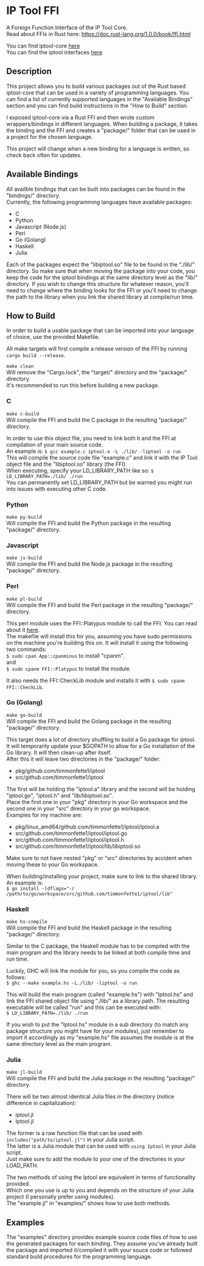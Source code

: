IP Tool FFI
===============

A Foreign Function Interface of the IP Tool Core.<br />
Read about FFIs in Rust here: https://doc.rust-lang.org/1.0.0/book/ffi.html

You can find iptool-core [here](https://github.com/timmonfette1/iptool-core)<br />
You can find the iptool interfaces [here](https://github.com/timmonfette1/iptool)

Description
--------------
This project allows you to build various packages out of the Rust based iptool-core that
can be used in a variety of programming languages.  You can find a list of currently supported
languages in the "Available Bindings" section and you can find build instructions in the
"How to Build" section.<br />

I exposed iptool-core via a Rust FFI and then wrote custom wrappers/bindings in different
languages. When building a package, it takes the binding and the FFI and creates a "package/"
folder that can be used in a project for the chosen language.<br />

This project will change when a new binding for a language is written, so check back often
for updates.

Available Bindings
--------------
All availble bindings that can be built into packages can be found in the "bindings/" directory.<br />
Currently, the following programming languages have available packages:

  - C
  - Python
  - Javascript (Node.js)
  - Perl
  - Go (Golang)
  - Haskell
  - Julia

Each of the packages expect the "libiptool.so" file to be found in the "./lib/" directory. So make sure
that when moving the package into your code, you keep the code for the iptool bindings at the same
directory level as the "lib/" directory. If you wish to change this structure for whatever reason, you'll
need to change where the binding looks for the FFI or you'll need to change the path to the library when
you link the shared library at compile/run time.

How to Build
-------------
In order to build a usable package that can be imported into your language of choice, use the
provided Makefile.<br />

All make targets will first compile a release version of the FFI by running `cargo build --release`.<br />

`make clean`<br />
Will remove the "Cargo.lock", the "target/" directory and the "package/" directory.<br />
It's recommended to run this before building a new package.

### C
`make c-build`<br />
Will compile the FFI and build the C package in the resulting "package/" directory.<br />

In order to use this object file, you need to link both it and the FFI at compilation of your main source code.<br />
An example is: `$ gcc example.c iptool.o -L ./lib/ -liptool -o run`<br />
This will compile the source code file "example.c" and link it with the IP Tool object file and the "libiptool.so" library (the FFI).<br />
When executing, specify your LD_LIBRARY_PATH like so: `$ LD_LIBRARY_PATH=./lib/ ./run`<br />
You can permanently set LD_LIBRARY_PATH but be warned you might run into issues with executing other C code.

### Python
`make py-build`<br />
Will compile the FFI and build the Python package in the resulting "package/" directory.

### Javascript
`make js-build`<br />
Will compile the FFI and build the Node.js package in the resulting "package/" directory.

### Perl
`make pl-build`<br />
Will compile the FFI and build the Perl package in the resulting "package/" directory.<br />

This perl module uses the FFI::Platypus module to call the FFI. You can read about it [here](https://metacpan.org/pod/FFI::Platypus).<br />
The makefile will install this for you, assuming you have sudo permissions on the machine you're building this on.
It will install it using the following two commands:<br />
`$ sudo cpan App::cpanminus` to install "cpanm".<br />
and<br/>
`$ sudo cpanm FFI::Platypus` to install the module.<br />

It also needs the FFI::CheckLib module and installs it with `$ sudo cpanm FFI::CheckLib`.

### Go (Golang)
`make go-build`<br />
Will compile the FFI and build the Golang package in the resulting "package/" directory.<br />

This target does a lot of directory shuffling to build a Go package for iptool. It will temporarily update your $GOPATH to allow for a Go
installation of the Go library. It will then clean-up after itself.<br />
After this it will leave two directories in the "package/" folder:

  - pkg/github.com/timmonfette1/iptool
  - src/github.com/timmonfette1/iptool

The first will be holding the "iptool.a" library and the second will be holding "iptool.go", "iptool.h" and "lib/libiptool.so".<br />
Place the first one in your "pkg" directory in your Go workspace and the second one in your "src" directory in your go workspace.<br />
Examples for my machine are:

  - pkg/linux_amd64/github.com/timmonfette1/iptool/iptool.a
  - src/github.com/timmonfette1/iptool/iptool.go
  - src/github.com/timmonfette1/iptool/iptool.h
  - src/github.com/timmonfette1/iptool/lib/libiptool.so

Make sure to not have nested "pkg" or "src" directories by accident when moving these to your Go workspace.<br />

When building/installing your project, make sure to link to the shared library. An example is:<br />
`$ go install -ldflags="-r /path/to/go/workspace/src/github.com/timmonfette1/iptool/lib"`

### Haskell
`make hs-compile`<br />
Will compile the FFI and build the Haskell package in the resulting "package/" directory.<br />

Similar to the C package, the Haskell module has to be compiled with the main program and the library needs to be linked
at both compile time and run time.<br />

Luckily, GHC will link the module for you, so you compile the code as follows:<br />
`$ ghc --make example.hs -L./lib/ -liptool -o run`<br/>

This will build the main program (called "example.hs") with "Iptool.hs" and link the FFI shared object file using "./lib/" as a library path.
The resulting executable will be called "run" and this can be executed with:<br />
`$ LD_LIBRARY_PATH=./lib/ ./run`<br />

If you wish to put the "Iptool.hs" module in a sub directory (to match any package structure you might have for your modules), just remember to import
it accordingly as my "example.hs" file assumes the module is at the same directory level as the main program.

### Julia
`make jl-build`<br />
Will compile the FFI and build the Julia package in the resulting "package/" directory.<br />

There will be two almost identical Julia files in the directory (notice difference in capitalization):

  - iptool.jl
  - Iptool.jl

The former is a raw function file that can be used with `includes("path/to/iptool.jl")` in your Julia script.<br />
The latter is a Julia module that can be used with `using Iptool` in your Julia script.<br />
Just make sure to add the module to your one of the directories in your LOAD_PATH.

The two methods of using the Iptool are equivalent in terms of functionality provided.<br />
Which one you use is up to you and depends on the structure of your Julia project (I personally prefer using modules).<br />
The "example.jl" in "examples/" shows how to use both methods.

Examples
-------------
The "examples" directory provides example source code files of how to use the generated packages for each
binding. They assume you've already built the package and imported it/compiled it with your souce code
or followed standard build procedures for the programming language.

